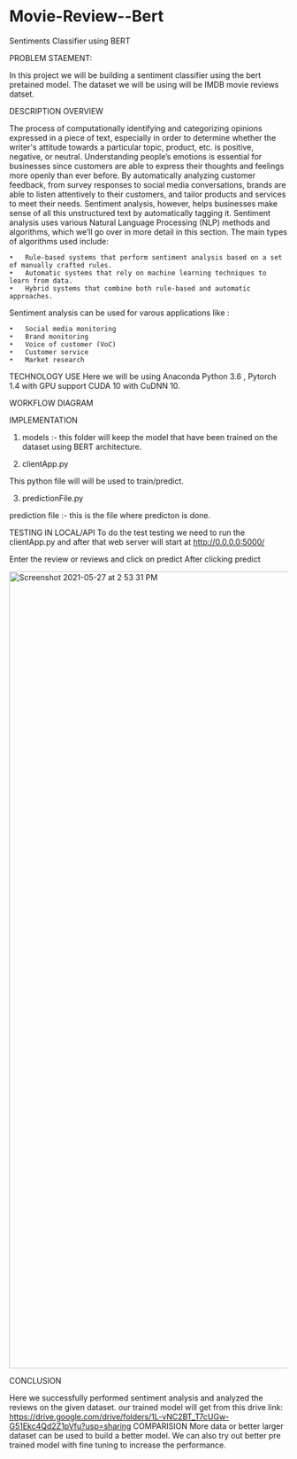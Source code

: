 # Movie-Review--Bert

Sentiments Classifier using BERT

PROBLEM STAEMENT:

In this project we will be building a sentiment classifier using the bert pretained model. The dataset we will be using will be IMDB movie reviews datset.


DESCRIPTION OVERVIEW


The process of computationally identifying and categorizing opinions expressed in a piece of text, especially in order to determine whether the writer's attitude towards a particular topic, product, etc. is positive, negative, or neutral. Understanding people’s emotions is essential for businesses since customers are able to express their thoughts and feelings more openly than ever before. By automatically analyzing customer feedback, from survey responses to social media conversations, brands are able to listen attentively to their customers, and tailor products and services to meet their needs.
Sentiment analysis, however, helps businesses make sense of all this unstructured text by automatically tagging it. Sentiment analysis uses various Natural Language Processing (NLP) methods and algorithms, which we’ll go over in more detail in this section.
The main types of algorithms used include:


	•	Rule-based systems that perform sentiment analysis based on a set of manually crafted rules.
	•	Automatic systems that rely on machine learning techniques to learn from data.
	•	Hybrid systems that combine both rule-based and automatic approaches.

Sentiment analysis can be used for varous applications like :


	•	Social media monitoring
	•	Brand monitoring
	•	Voice of customer (VoC)
	•	Customer service
	•	Market research


TECHNOLOGY USE
Here we will be using  Anaconda Python 3.6 , Pytorch 1.4 with GPU support CUDA 10 with CuDNN 10.

WORKFLOW DIAGRAM


IMPLEMENTATION

1. models :- this folder will keep the model that have been trained on the dataset using BERT architecture.

2.  clientApp.py

This python file will will be used to train/predict.

3. predictionFile.py


prediction file :- this is the file where predicton is done.


TESTING IN LOCAL/API
To do the test testing we need to run the clientApp.py and after that web server will start at http://0.0.0.0:5000/


Enter the review or reviews and click on predict
After clicking predict


<img width="1439" alt="Screenshot 2021-05-27 at 2 53 31 PM" src="https://user-images.githubusercontent.com/55822384/119801492-6249bb00-befb-11eb-8a2d-c4201c7084fd.png">

CONCLUSION


Here we successfully performed sentiment analysis and analyzed the reviews on the given dataset. our trained model will get from  this drive link:
https://drive.google.com/drive/folders/1L-vNC2BT_T7cUGw-G51Ekc4Qd2Z1pVfu?usp=sharing
COMPARISION
More data or better larger dataset can be used to build a better model. We can also try out better pre trained model with fine tuning to increase the performance.

